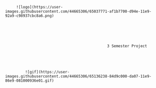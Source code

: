 
         ![logo](https://user-images.githubusercontent.com/44665306/65037771-af1b7700-d94e-11e9-92a9-c98937cbc8a6.png)



 


                                                  3 Semester Project





             ![gif](https://user-images.githubusercontent.com/44665306/65136238-84d9c000-da07-11e9-86e9-081000936e01.gif)
